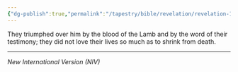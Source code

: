 ```yaml
---
{"dg-publish":true,"permalink":"/tapestry/bible/revelation/revelation-12-11b/","title":"Revelation 12:11b","hide":true,"tags":["bible-verse","bible-verse"],"dgHomeLink":true,"dgShowLocalGraph":true,"dgEnableSearch":true}
---
```



They triumphed over him by the blood of the Lamb and by the word of their testimony; they did not love their lives so much as to shrink from death.



---
*New International Version (NIV)*